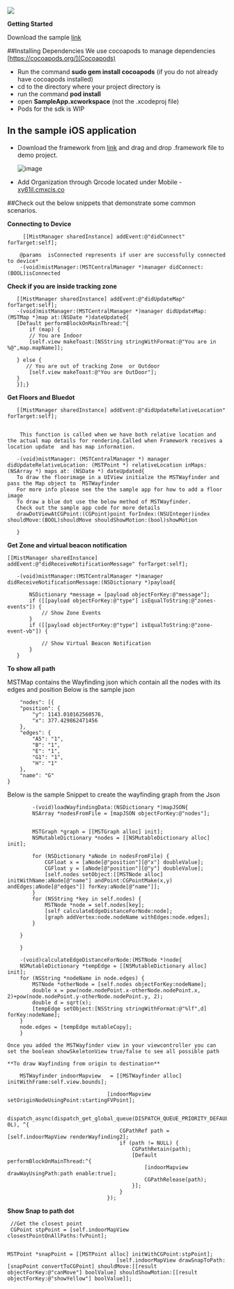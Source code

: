 ![](http://www.ciscolive.com/global/wp-content/uploads/cisco-logo-blue.png)


**Getting Started**

 Download the sample   [link]()
  
##Installing Dependencies
We use cocoapods to manage dependencies [https://cocoapods.org/](Cocoapods)

- Run the command **sudo gem install cocoapods** (if you do not already have cocoapods installed)
- cd to the directory where your project directory is
- run the command **pod install**
- open **SampleApp.xcworkspace** (not the .xcodeproj file)
-  Pods for the sdk is WIP
 
##  In the sample iOS application

- Download the framework from [link]() and 	drag and drop .framework  file to demo project.
	
	![image](http://gdurl.com/cwMA)
	     
- Add Organization through Qrcode  located under Mobile - [xy61il.cmxcis.co](https://xy61il.cmxcis.co)



##Check out the below snippets that demonstrate some  common scenarios.


**Connecting to Device**

```objc
     [[MistManager sharedInstance] addEvent:@"didConnect" forTarget:self];

	@params  isConnected represents if user are successfully connected to device*
	-(void)mistManager:(MSTCentralManager *)manager didConnect:(BOOL)isConnected  
```
**Check if you are inside tracking zone** 
	
 ```objc
    [[MistManager sharedInstance] addEvent:@"didUpdateMap" forTarget:self];
    -(void)mistManager:(MSTCentralManager *)manager didUpdateMap:(MSTMap *)map at:(NSDate *)dateUpdated{
    [Default performBlockOnMainThread:^{
        if (map) {
        // You are Indoor
        [self.view makeToast:[NSString stringWithFormat:@"You are in %@",map.mapName]];
  
    } else {
       // You are out of tracking Zone  or Outdoor
        [self.view makeToast:@"You are OutDoor"];
    }
    }];}
 ```

    

  **Get Floors  and Bluedot**
 
 ```objc
    [[MistManager sharedInstance] addEvent:@"didUpdateRelativeLocation" forTarget:self];   
    
    
	 This function is called when we have both relative location and the actual map details for rendering.Called when Framework receives a location update  and has map information.
 
 	-(void)mistManager: (MSTCentralManager *) manager didUpdateRelativeLocation: (MSTPoint *) relativeLocation inMaps: (NSArray *) maps at: (NSDate *) dateUpdated{
 	To draw the floorimage in a UIView initialze the MSTWayfinder and pass the Map object to  MSTWayfinder
	For more info please see the the sample app for how to add a floor image 
	To draw a blue dot use the below method of MSTWayfinder.
	Check out the sample app code for more details 
	drawDotViewAtCGPoint:(CGPoint)point forIndex:(NSUInteger)index shouldMove:(BOOL)shouldMove shouldShowMotion:(bool)showMotion
 	
	}
 ```
 
**Get Zone and virtual beacon notification**
 
 ```objc   
[[MistManager sharedInstance] addEvent:@"didReceiveNotificationMessage" forTarget:self];   
    
    -(void)mistManager:(MSTCentralManager *)manager didReceiveNotificationMessage:(NSDictionary *)payload{

        NSDictionary *message = [payload objectForKey:@"message"];
        if ([[payload objectForKey:@"type"] isEqualToString:@"zones-events"]) {
            // Show Zone Events
        }
        if ([[payload objectForKey:@"type"] isEqualToString:@"zone-event-vb"]) {

            // Show Virtual Beacon Notification
        }
	}
 ```
 
 
 **To show all path**

MSTMap contains the Wayfinding json which contain all the  nodes with its edges and position 
Below is the sample json

		"nodes": [{
		"position": {
			"y": 1143.010162560576,
			"x": 377.429862471456
		},
		"edges": {
			"A5": "1",
			"B": "1",
			"E": "1",
			"G1": "1",
			"H": "1"
		},
		"name": "G"
	} 
	
	
Below is the sample Snippet to create the wayfinding graph from the Json

```objc
        -(void)loadWayfindingData:(NSDictionary *)mapJSON{
        NSArray *nodesFromFile = [mapJSON objectForKey:@"nodes"];

        
        MSTGraph *graph = [[MSTGraph alloc] init];
        NSMutableDictionary *nodes = [[NSMutableDictionary alloc] init];
        
        for (NSDictionary *aNode in nodesFromFile) {
            CGFloat x = [aNode[@"position"][@"x"] doubleValue];
            CGFloat y = [aNode[@"position"][@"y"] doubleValue];
            [self.nodes setObject:[[MSTNode alloc] initWithName:aNode[@"name"] andPoint:CGPointMake(x,y) andEdges:aNode[@"edges"]] forKey:aNode[@"name"]];
        }
        for (NSString *key in self.nodes) {
            MSTNode *node = self.nodes[key];
            [self calculateEdgeDistanceForNode:node];
            [graph addVertex:node.nodeName withEdges:node.edges];
        }

    }	
    
    }

	-(void)calculateEdgeDistanceForNode:(MSTNode *)node{
    NSMutableDictionary *tempEdge = [[NSMutableDictionary alloc] init];
    for (NSString *nodeName in node.edges) {
        MSTNode *otherNode = [self.nodes objectForKey:nodeName];
        double x = pow(node.nodePoint.x-otherNode.nodePoint.x, 2)+pow(node.nodePoint.y-otherNode.nodePoint.y, 2);
        double d = sqrt(x);
        [tempEdge setObject:[NSString stringWithFormat:@"%lf",d] forKey:nodeName];
    }
    node.edges = [tempEdge mutableCopy];
	}

Once you added the MSTWayfinder view in your viewcontroller you can set the boolean showSkeletonView true/false to see all possible path

**To draw Wayfinding from origin to destination**

	MSTWayfinder indoorMapview	 = [[MSTWayfinder alloc] initWithFrame:self.view.bounds];

                                [indoorMapview setOriginNodeUsingPoint:startingFVPoint];
                                
                                dispatch_async(dispatch_get_global_queue(DISPATCH_QUEUE_PRIORITY_DEFAULT, 0L), ^{
                                    CGPathRef path = [self.indoorMapView renderWayfinding2];
                                    if (path != NULL) {
                                        CGPathRetain(path);
                                        [Default performBlockOnMainThread:^{
                                            [indoorMapview drawWayUsingPath:path enable:true];
                                            CGPathRelease(path);
                                        }];
                                    }
                                });
```
 **Show Snap to path dot**
 
 ```objc  
  //Get the closest point  
  CGPoint stpPoint = [self.indoorMapView closestPointOnAllPaths:fvPoint];
                                    
                                  
MSTPoint *snapPoint = [[MSTPoint alloc] initWithCGPoint:stpPoint];
                                    [self.indoorMapView drawSnapToPath:[snapPoint convertToCGPoint] shouldMove:[[result objectForKey:@"canMove"] boolValue] shouldShowMotion:[[result objectForKey:@"showYellow"] boolValue]];
                                    
 
 ```
                          
                        






	   


 


    
    
    
    
    
   







